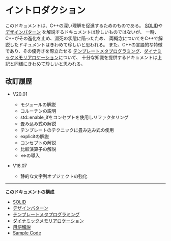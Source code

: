 # イントロダクション
このドキュメントは、C++の深い理解を促進するためのものである。
[SOLID](---)や[デザインパターン](---) を解説するドキュメントは珍しいものではないが、
一時、C++がその進化を止め、瀕死の状態に陥ったため、
両概念についてをC++で解説したドキュメントはきわめて珍しいと思われる。
また、C++の言語的な特徴であり、その優秀さを際立たせる
[テンプレートメタプログラミング](---)、[ダイナミックメモリアロケーション](---)について、
十分な知識を提供するドキュメントは上記と同様にきわめて珍しいと思われる。


## 改訂履歴
* V20.01
    * モジュールの解説
    * コルーチンの説明
    * std::enable_ifをコンセプトを使用しリファクタリング
    * 畳み込み式の解説
    * テンプレートのテクニックに畳み込み式の使用
    * explicitの解説
    * コンセプトの解説
    * 比較演算子の解説
    * <=>の導入

* V18.07
    * 静的な文字列オブジェクトの強化

___
__このドキュメントの構成__

* [SOLID](---)
* [デザインパターン](---)
* [テンプレートメタプログラミング](---)
* [ダイナミックメモリアロケーション](---)
* [用語解説](---)
* [Sample Code](---)


